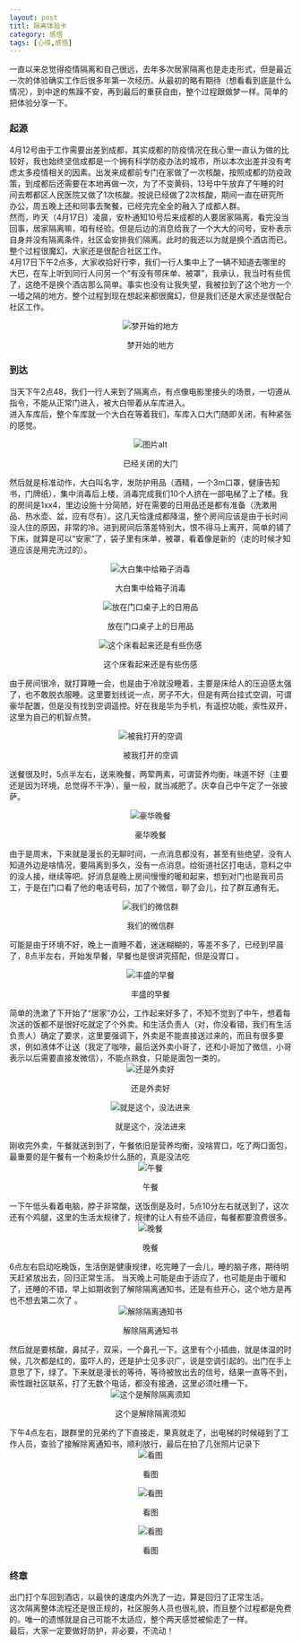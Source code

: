 ```yaml
---
layout: post
titl: 隔离体验卡
category: 感悟
tags: [心得,感悟]
---
```


一直以来总觉得疫情隔离和自己很远，去年多次居家隔离也是走走形式，但是最近一次的体验确实工作后很多年第一次经历。从最初的略有期待（想看看到底是什么情况），到中途的焦躁不安，再到最后的重获自由，整个过程跟做梦一样。简单的把体验分享一下。  

### 起源

4月12号由于工作需要出差到成都，其实成都的防疫情况在我心里一直认为做的比较好，我也始终坚信成都是一个拥有科学防疫办法的城市，所以本次出差并没有考虑太多疫情相关的因素。出发来成都前专门在家做了一次核酸，按照成都的防疫政策，到成都后还需要在本地再做一次，为了不变黄码，13号中午放弃了午睡的时间去郫都区人民医院又做了1次核酸。按说已经做了2次核酸，期间一直在研究所办公，周五晚上还和同事去聚餐，已经完完全全的融入了成都人群。  
然而，昨天（4月17日）凌晨，安朴通知10号后来成都的人要居家隔离，看完没当回事，居家隔离嘛，咱有经验。但是后边的消息给我了一个大大的问号，安朴表示自身并没有隔离条件，社区会安排我们隔离。此时的我还以为就是换个酒店而已。
整个过程很魔幻，大家还是很配合社区工作。  
4月17日下午2点多，大家收拾好行李，我们一行人集中上了一辆不知道去哪里的大巴，在车上听到同行人问另一个“有没有带床单、被罩”，我承认，我当时有些慌了，这绝不是换个酒店那么简单。事实也没有让我失望，我被拉到了这个地方一个一墙之隔的地方。整个过程到现在想起来都很魔幻，但是我们还是大家还是很配合社区工作。  
<div align="center">
<img src="{{ site.res }}/images/{{page.title}}/1.jpg" alt="梦开始的地方" title="梦开始的地方"/>
</div>
<center><p>梦开始的地方</p></center>

### 到达

当天下午2点48，我们一行人来到了隔离点，有点像电影里接头的场景，一切遵从指令，不能从正常门进入，被大白带着从车库进入。  
进入车库后，整个车库就一个大白在等着我们，车库入口大门随即关闭，有种紧张的感觉。  
<div align="center">
<img src="{{ site.res }}/images/{{page.title}}/2.jpg" alt="图片alt" title="图片title"/>
</div>
<center><p>已经关闭的大门</p></center>

然后就是标准动作，大白叫名字，发防护用品（酒精，一个3m口罩，健康告知书，门牌纸），集中消毒后上楼，消毒完成我们10个人挤在一部电梯了上了楼。我的房间是1xx4，里边设施十分简陋，好在需要的日用品还是都有准备（洗漱用品、热水壶、盆，应有尽有）。这几天恰逢成都降温，整个房间应该是由于长时间没人住的原因，非常的冷。进到房间后落差特别大，恨不得马上离开，简单的铺了下床，就算是可以“安家”了，袋子里有床单，被罩，看着像是新的（走的时候才知道应该是用完洗过的）。 

<div align="center">
<img src="{{ site.res }}/images/{{page.title}}/3.jpg" alt="大白集中给箱子消毒" title="大白集中给箱子消毒"/>
</div>
<center><p>大白集中给箱子消毒</p></center>

<div align="center">
<img src="{{ site.res }}/images/{{page.title}}/4.jpg" alt="放在门口桌子上的日用品" title="放在门口桌子上的日用品"/>
</div>
<center><p>放在门口桌子上的日用品</p></center>

<div align="center">
<img src="{{ site.res }}/images/{{page.title}}/5.jpg" alt="这个床看起来还是有些伤感" title="这个床看起来还是有些伤感"/>
</div>
<center><p>这个床看起来还是有些伤感</p></center>

由于房间很冷，就打算睡一会，也是由于冷就没睡着，主要是床给人的压迫感太强了，也不敢脱衣服睡。这里要划线说一点，房子不大，但是有两台挂式空调，可谓豪华配置，但是没有找到空调遥控。好在我是华为手机，有遥控功能，索性双开，这里为自己的机智点赞。  
<div align="center">
<img src="{{ site.res }}/images/{{page.title}}/6.jpg" alt="被我打开的空调" title="被我打开的空调"/>
</div>
<center><p>被我打开的空调</p></center>

送餐很及时，5点半左右，送来晚餐，两荤两素，可谓营养均衡，味道不好（主要还是因为环境，总觉得不干净），量一般，就当减肥了。庆幸自己中午定了一张披萨。  

<div align="center">
<img src="{{ site.res }}/images/{{page.title}}/7.jpg" alt="豪华晚餐" title="豪华晚餐"/>
</div>
<center><p>豪华晚餐</p></center> 

由于是周末，下来就是漫长的无聊时间，一点消息都没有，甚至有些绝望，没有人知道外边是啥情况，要隔离到多久，没有一点消息。给街道社区打电话，意料之中的没人接，继续等吧。好消息是晚上房间慢慢的暖和起来，想到对门也是我司员工，于是在门口看了他的电话号码，加了个微信，聊了会儿，拉了群互通有无。    
<div align="center">
<img src="{{ site.res }}/images/{{page.title}}/8.jpg" alt="我们的微信群" title="我们的微信群"/>
</div>
<center><p>我们的微信群</p></center> 

可能是由于环境不好，晚上一直睡不着，迷迷糊糊的，等差不多了，已经到早晨了，8点半左右，开始发早餐，早餐也是很讲究搭配，但是没胃口 。  

<div align="center">
<img src="{{ site.res }}/images/{{page.title}}/9.jpg" alt="丰盛的早餐" title="丰盛的早餐"/>
</div>
<center><p>丰盛的早餐</p></center> 
简单的洗漱了下开始了“居家”办公，工作起来好多了，不知不觉到了中午，想着每次送的饭都不是很好吃就定了个外卖。和生活负责人（对，你没看错，我们有生活负责人）确定了要求，这里要强调下，外卖是不能直接送过来的，而且有很多要求，例如液体不让送（我定了咖啡，最后送外卖小哥了，还和小哥加了微信，小哥表示以后需要直接发微信），不能点熟食，只能是面包一类的。 
<div align="center">
<img src="{{ site.res }}/images/{{page.title}}/10.jpg" alt="还是外卖好" title="还是外卖好"/>
</div>
<center><p>还是外卖好</p></center>   
<div align="center">
<img src="{{ site.res }}/images/{{page.title}}/11.jpg" alt="就是这个，没法进来  " title="就是这个，没法进来  "/>
</div>
<center><p>就是这个，没法进来  </p></center> 
刚收完外卖，午餐就送到到了，午餐依旧是营养均衡，没啥胃口，吃了两口面包，最重要的是午餐有一个粉条炒什么肠的，真是没法吃  
<div align="center">
<img src="{{ site.res }}/images/{{page.title}}/12.jpg" alt="午餐  " title="午餐  "/>
</div>
<center><p>午餐  </p></center>  
一下午低头看着电脑，脖子非常酸，送饭倒是及时，5点10分左右就送到了，这次还有个鸡腿，这里的生活太规律了，规律的让人有些不适应，每餐都要浪费很多。  
<div align="center">
<img src="{{ site.res }}/images/{{page.title}}/13.jpg" alt="晚餐  " title="晚餐  "/>
</div>
<center><p>晚餐  </p></center> 
6点左右启动吃晚饭，生活倒是健康规律，吃完睡了一会儿，睡的脑子疼，期待明天赶紧放出去，回归正常生活。
当天晚上可能是由于适应了，也可能是由于暖和了，还睡的不错，早上如期收到了解除隔离通知书，还是有些开心，这个地方是再也不想去第二次了 。  
<div align="center">
<img src="{{ site.res }}/images/{{page.title}}/14.jpg" alt="解除隔离通知书  " title="解除隔离通知书  "/>
</div>
<center><p>解除隔离通知书  </p></center>
然后就是要核酸，鼻拭子，双采，一个鼻孔一下。这里有个小插曲，就是体温的时候，几次都是红的，蛮吓人的，还是护士见多识广，说是空调引起的。出门在手上意思了下，绿了。下来就是漫长的等待，等待被放出去的信号，结果一直等不到，索性跟社区联系，打了无数个电话，都没有接通，这里必须吐槽一下。  
<div align="center">
<img src="{{ site.res }}/images/{{page.title}}/15.jpg" alt="这个是解除隔离须知  " title="这个是解除隔离须知   "/>
</div>
<center><p>这个是解除隔离须知   </p></center>
下午4点左右，跟群里的兄弟约了下直接走，果真就走了，出电梯的时候碰到了工作人员，查验了接解除离通知书，顺利放行，最后在拍了几张照片记录下   
<div align="center">
<img src="{{ site.res }}/images/{{page.title}}/16.jpg" alt="看图 " title="看图   "/>
</div>
<center><p>看图   </p></center>
<div align="center">
<img src="{{ site.res }}/images/{{page.title}}/17.jpg" alt="看图 " title="看图   "/>
</div>
<center><p>看图   </p></center>
<div align="center">
<img src="{{ site.res }}/images/{{page.title}}/18.jpg" alt="看图 " title="看图   "/>
</div>
<center><p>看图   </p></center>

### 终章

出门打个车回到酒店，以最快的速度内外洗了一边，算是回归了正常生活。  
这次隔离整体流程还是很正规的，社区服务人员也很礼貌，而且整个过程都是免费的。唯一的遗憾就是自己可能不太适应，整个两天感觉被偷走了一样。  
最后，大家一定要做好防护，非必要，不流动！  

